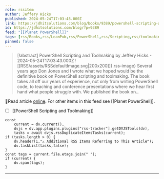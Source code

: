 ```yaml
---
role: rssitem
author: Jeffery Hicks
published: 2024-05-24T17:03:43.000Z
link: https://jdhitsolutions.com/blog/books/9389/powershell-scripting-and-toolmaking/
id: https://jdhitsolutions.com/blog/?p=9389
feed: "[[Planet PowerShell]]"
tags: [rss/Books,rss/LeanPub,rss/PowerShell,rss/Scripting,rss/toolmaking]
pinned: false
---
```


> [!abstract] PowerShell Scripting and Toolmaking by Jeffery Hicks - 2024-05-24T17:03:43.000Z
> ![[RSS/assets/RSSdefaultImage.svg|200x200]]{.rss-image}
> Several years ago Don Jones and I wrote what we hoped would be the definitive book on PowerShell scripting and toolmaking. The book takes all off our years of experience, not only from writing PowerShell code, to teaching and conference presentations where we hear first hand what people struggle with. We published the book on...

🔗Read article [online](https://jdhitsolutions.com/blog/books/9389/powershell-scripting-and-toolmaking/). For other items in this feed see [[Planet PowerShell]].

- [ ] [[PowerShell Scripting and Toolmaking]]

~~~dataviewjs
const
    current = dv.current(),
	dvjs = dv.app.plugins.plugins["rss-tracker"].getDVJSTools(dv),
	tasks = await dvjs.rssDuplicateItemsTasks(current);
if (tasks.length > 0) {
	dv.header(1,"⚠ Additional RSS Items Referring to This Article");
    dv.taskList(tasks,false);
}
const tags = current.file.etags.join(" ");
if (current) {
	dv.span(tags);
}
~~~

- - -

